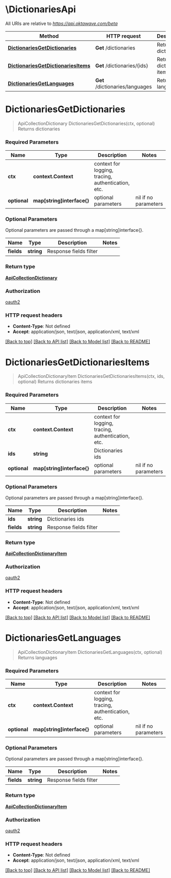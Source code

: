 # \DictionariesApi

All URIs are relative to *https://api.oktawave.com/beta*

Method | HTTP request | Description
------------- | ------------- | -------------
[**DictionariesGetDictionaries**](DictionariesApi.md#DictionariesGetDictionaries) | **Get** /dictionaries | Returns dictionaries
[**DictionariesGetDictionariesItems**](DictionariesApi.md#DictionariesGetDictionariesItems) | **Get** /dictionaries/{ids} | Returns dictionaries items
[**DictionariesGetLanguages**](DictionariesApi.md#DictionariesGetLanguages) | **Get** /dictionaries/languages | Returns languages


# **DictionariesGetDictionaries**
> ApiCollectionDictionary DictionariesGetDictionaries(ctx, optional)
Returns dictionaries

### Required Parameters

Name | Type | Description  | Notes
------------- | ------------- | ------------- | -------------
 **ctx** | **context.Context** | context for logging, tracing, authentication, etc.
 **optional** | **map[string]interface{}** | optional parameters | nil if no parameters

### Optional Parameters
Optional parameters are passed through a map[string]interface{}.

Name | Type | Description  | Notes
------------- | ------------- | ------------- | -------------
 **fields** | **string**| Response fields filter | 

### Return type

[**ApiCollectionDictionary**](ApiCollection[Dictionary].md)

### Authorization

[oauth2](../README.md#oauth2)

### HTTP request headers

 - **Content-Type**: Not defined
 - **Accept**: application/json, text/json, application/xml, text/xml

[[Back to top]](#) [[Back to API list]](../README.md#documentation-for-api-endpoints) [[Back to Model list]](../README.md#documentation-for-models) [[Back to README]](../README.md)

# **DictionariesGetDictionariesItems**
> ApiCollectionDictionaryItem DictionariesGetDictionariesItems(ctx, ids, optional)
Returns dictionaries items

### Required Parameters

Name | Type | Description  | Notes
------------- | ------------- | ------------- | -------------
 **ctx** | **context.Context** | context for logging, tracing, authentication, etc.
  **ids** | **string**| Dictionaries ids | 
 **optional** | **map[string]interface{}** | optional parameters | nil if no parameters

### Optional Parameters
Optional parameters are passed through a map[string]interface{}.

Name | Type | Description  | Notes
------------- | ------------- | ------------- | -------------
 **ids** | **string**| Dictionaries ids | 
 **fields** | **string**| Response fields filter | 

### Return type

[**ApiCollectionDictionaryItem**](ApiCollection[DictionaryItem].md)

### Authorization

[oauth2](../README.md#oauth2)

### HTTP request headers

 - **Content-Type**: Not defined
 - **Accept**: application/json, text/json, application/xml, text/xml

[[Back to top]](#) [[Back to API list]](../README.md#documentation-for-api-endpoints) [[Back to Model list]](../README.md#documentation-for-models) [[Back to README]](../README.md)

# **DictionariesGetLanguages**
> ApiCollectionDictionaryItem DictionariesGetLanguages(ctx, optional)
Returns languages

### Required Parameters

Name | Type | Description  | Notes
------------- | ------------- | ------------- | -------------
 **ctx** | **context.Context** | context for logging, tracing, authentication, etc.
 **optional** | **map[string]interface{}** | optional parameters | nil if no parameters

### Optional Parameters
Optional parameters are passed through a map[string]interface{}.

Name | Type | Description  | Notes
------------- | ------------- | ------------- | -------------
 **fields** | **string**| Response fields filter | 

### Return type

[**ApiCollectionDictionaryItem**](ApiCollection[DictionaryItem].md)

### Authorization

[oauth2](../README.md#oauth2)

### HTTP request headers

 - **Content-Type**: Not defined
 - **Accept**: application/json, text/json, application/xml, text/xml

[[Back to top]](#) [[Back to API list]](../README.md#documentation-for-api-endpoints) [[Back to Model list]](../README.md#documentation-for-models) [[Back to README]](../README.md)

